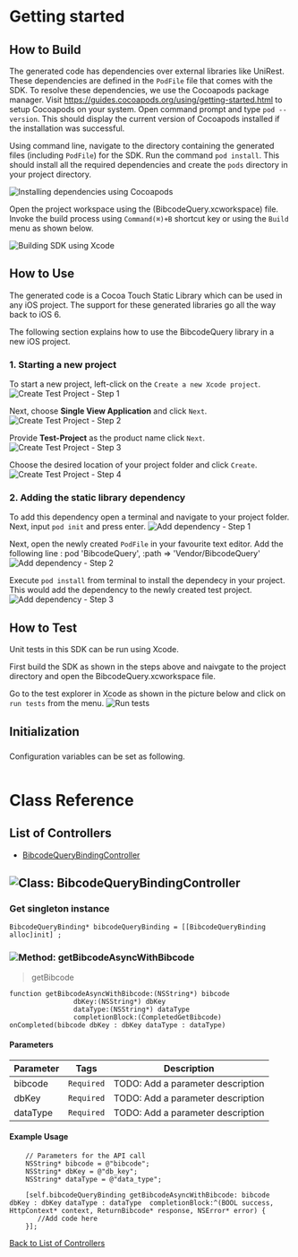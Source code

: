 # Getting started

## How to Build


The generated code has dependencies over external libraries like UniRest. These dependencies are defined in the ```PodFile``` file that comes with the SDK. 
To resolve these dependencies, we use the Cocoapods package manager.
Visit https://guides.cocoapods.org/using/getting-started.html to setup Cocoapods on your system.
Open command prompt and type ```pod --version```. This should display the current version of Cocoapods installed if the installation was successful.

Using command line, navigate to the directory containing the generated files (including ```PodFile```) for the SDK. 
Run the command ```pod install```. This should install all the required dependencies and create the ```pods``` directory in your project directory.

![Installing dependencies using Cocoapods](https://apidocs.io/illustration/objc?step=AddDependencies&workspaceFolder=BibcodeQuery-ObjC&workspaceName=BibcodeQuery&projectName=BibcodeQuery&rootNamespace=BibcodeQuery)

Open the project workspace using the (BibcodeQuery.xcworkspace) file. Invoke the build process using `Command(⌘)+B` shortcut key or using the `Build` menu as shown below.

![Building SDK using Xcode](https://apidocs.io/illustration/objc?step=BuildSDK&workspaceFolder=BibcodeQuery-ObjC&workspaceName=BibcodeQuery&projectName=BibcodeQuery&rootNamespace=BibcodeQuery)


## How to Use

The generated code is a Cocoa Touch Static Library which can be used in any iOS project. The support for these generated libraries go all the way back to iOS 6.

The following section explains how to use the BibcodeQuery library in a new iOS project.     
### 1. Starting a new project
To start a new project, left-click on the ```Create a new Xcode project```.
![Create Test Project - Step 1](https://apidocs.io/illustration/objc?step=Test1&workspaceFolder=BibcodeQuery-ObjC&workspaceName=BibcodeQuery&projectName=BibcodeQuery&rootNamespace=BibcodeQuery)

Next, choose **Single View Application** and click ```Next```.
![Create Test Project - Step 2](https://apidocs.io/illustration/objc?step=Test2&workspaceFolder=BibcodeQuery-ObjC&workspaceName=BibcodeQuery&projectName=BibcodeQuery&rootNamespace=BibcodeQuery)

Provide **Test-Project** as the product name click ```Next```.
![Create Test Project - Step 3](https://apidocs.io/illustration/objc?step=Test3&workspaceFolder=BibcodeQuery-ObjC&workspaceName=BibcodeQuery&projectName=BibcodeQuery&rootNamespace=BibcodeQuery)

Choose the desired location of your project folder and click ```Create```.
![Create Test Project - Step 4](https://apidocs.io/illustration/objc?step=Test4&workspaceFolder=BibcodeQuery-ObjC&workspaceName=BibcodeQuery&projectName=BibcodeQuery&rootNamespace=BibcodeQuery)

### 2. Adding the static library dependency
To add this dependency open a terminal and navigate to your project folder. Next, input ```pod init``` and press enter.
![Add dependency - Step 1](https://apidocs.io/illustration/objc?step=Add0&workspaceFolder=BibcodeQuery-ObjC&workspaceName=BibcodeQuery&projectName=BibcodeQuery&rootNamespace=BibcodeQuery)

Next, open the newly created ```PodFile``` in your favourite text editor. Add the following line : pod 'BibcodeQuery', :path => 'Vendor/BibcodeQuery'
![Add dependency - Step 2](https://apidocs.io/illustration/objc?step=Add1&workspaceFolder=BibcodeQuery-ObjC&workspaceName=BibcodeQuery&projectName=BibcodeQuery&rootNamespace=BibcodeQuery)

Execute `pod install` from terminal to install the dependecy in your project. This would add the dependency to the newly created test project.
![Add dependency - Step 3](https://apidocs.io/illustration/objc?step=Add2&workspaceFolder=BibcodeQuery-ObjC&workspaceName=BibcodeQuery&projectName=BibcodeQuery&rootNamespace=BibcodeQuery)


## How to Test

Unit tests in this SDK can be run using Xcode. 

First build the SDK as shown in the steps above and naivgate to the project directory and open the BibcodeQuery.xcworkspace file.

Go to the test explorer in Xcode as shown in the picture below and click on `run tests` from the menu. 
![Run tests](https://apidocs.io/illustration/objc?step=RunTests&workspaceFolder=BibcodeQuery-ObjC&workspaceName=BibcodeQuery&projectName=BibcodeQuery&rootNamespace=BibcodeQuery)


## Initialization

### 

Configuration variables can be set as following.
```Objc

```

# Class Reference

## <a name="list_of_controllers"></a>List of Controllers

* [BibcodeQueryBindingController](#bibcode_query_binding_controller)

## <a name="bibcode_query_binding_controller"></a>![Class: ](https://apidocs.io/img/class.png ".BibcodeQueryBindingController") BibcodeQueryBindingController

### Get singleton instance
```objc
BibcodeQueryBinding* bibcodeQueryBinding = [[BibcodeQueryBinding alloc]init] ;
```

### <a name="get_bibcode_async_with_bibcode"></a>![Method: ](https://apidocs.io/img/method.png ".BibcodeQueryBindingController.getBibcodeAsyncWithBibcode") getBibcodeAsyncWithBibcode

> getBibcode


```objc
function getBibcodeAsyncWithBibcode:(NSString*) bibcode
                dbKey:(NSString*) dbKey
                dataType:(NSString*) dataType
                completionBlock:(CompletedGetBibcode) onCompleted(bibcode dbKey : dbKey dataType : dataType)
```

#### Parameters

| Parameter | Tags | Description |
|-----------|------|-------------|
| bibcode |  ``` Required ```  | TODO: Add a parameter description |
| dbKey |  ``` Required ```  | TODO: Add a parameter description |
| dataType |  ``` Required ```  | TODO: Add a parameter description |





#### Example Usage

```objc
    // Parameters for the API call
    NSString* bibcode = @"bibcode";
    NSString* dbKey = @"db_key";
    NSString* dataType = @"data_type";

    [self.bibcodeQueryBinding getBibcodeAsyncWithBibcode: bibcode dbKey : dbKey dataType : dataType  completionBlock:^(BOOL success, HttpContext* context, ReturnBibcode* response, NSError* error) { 
       //Add code here
    }];
```


[Back to List of Controllers](#list_of_controllers)



